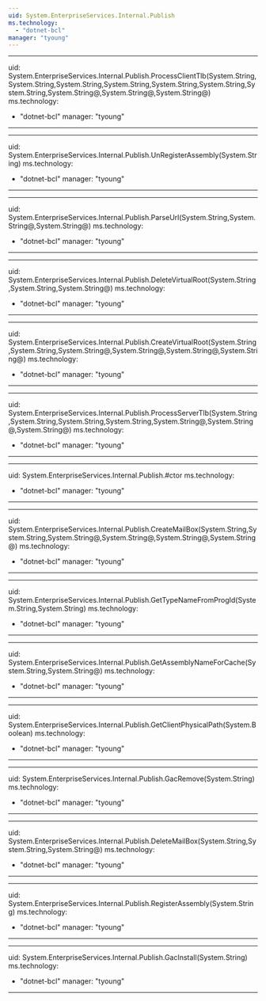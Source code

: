 ```yaml
---
uid: System.EnterpriseServices.Internal.Publish
ms.technology: 
  - "dotnet-bcl"
manager: "tyoung"
---
```


---
uid: System.EnterpriseServices.Internal.Publish.ProcessClientTlb(System.String,System.String,System.String,System.String,System.String,System.String,System.String,System.String@,System.String@,System.String@)
ms.technology: 
  - "dotnet-bcl"
manager: "tyoung"
---

---
uid: System.EnterpriseServices.Internal.Publish.UnRegisterAssembly(System.String)
ms.technology: 
  - "dotnet-bcl"
manager: "tyoung"
---

---
uid: System.EnterpriseServices.Internal.Publish.ParseUrl(System.String,System.String@,System.String@)
ms.technology: 
  - "dotnet-bcl"
manager: "tyoung"
---

---
uid: System.EnterpriseServices.Internal.Publish.DeleteVirtualRoot(System.String,System.String,System.String@)
ms.technology: 
  - "dotnet-bcl"
manager: "tyoung"
---

---
uid: System.EnterpriseServices.Internal.Publish.CreateVirtualRoot(System.String,System.String,System.String@,System.String@,System.String@,System.String@)
ms.technology: 
  - "dotnet-bcl"
manager: "tyoung"
---

---
uid: System.EnterpriseServices.Internal.Publish.ProcessServerTlb(System.String,System.String,System.String,System.String,System.String@,System.String@,System.String@)
ms.technology: 
  - "dotnet-bcl"
manager: "tyoung"
---

---
uid: System.EnterpriseServices.Internal.Publish.#ctor
ms.technology: 
  - "dotnet-bcl"
manager: "tyoung"
---

---
uid: System.EnterpriseServices.Internal.Publish.CreateMailBox(System.String,System.String,System.String@,System.String@,System.String@,System.String@)
ms.technology: 
  - "dotnet-bcl"
manager: "tyoung"
---

---
uid: System.EnterpriseServices.Internal.Publish.GetTypeNameFromProgId(System.String,System.String)
ms.technology: 
  - "dotnet-bcl"
manager: "tyoung"
---

---
uid: System.EnterpriseServices.Internal.Publish.GetAssemblyNameForCache(System.String,System.String@)
ms.technology: 
  - "dotnet-bcl"
manager: "tyoung"
---

---
uid: System.EnterpriseServices.Internal.Publish.GetClientPhysicalPath(System.Boolean)
ms.technology: 
  - "dotnet-bcl"
manager: "tyoung"
---

---
uid: System.EnterpriseServices.Internal.Publish.GacRemove(System.String)
ms.technology: 
  - "dotnet-bcl"
manager: "tyoung"
---

---
uid: System.EnterpriseServices.Internal.Publish.DeleteMailBox(System.String,System.String,System.String@)
ms.technology: 
  - "dotnet-bcl"
manager: "tyoung"
---

---
uid: System.EnterpriseServices.Internal.Publish.RegisterAssembly(System.String)
ms.technology: 
  - "dotnet-bcl"
manager: "tyoung"
---

---
uid: System.EnterpriseServices.Internal.Publish.GacInstall(System.String)
ms.technology: 
  - "dotnet-bcl"
manager: "tyoung"
---

